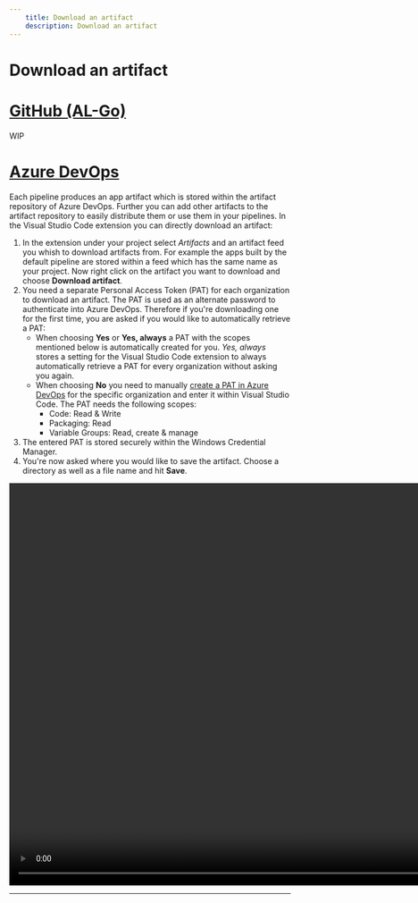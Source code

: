 ```yaml
---
    title: Download an artifact
    description: Download an artifact
---
```


# Download an artifact

# [**GitHub (AL-Go)**](#tab/github)
WIP

# [**Azure DevOps**](#tab/azdevops)

Each pipeline produces an app artifact which is stored within the artifact repository of Azure DevOps. Further you can add other artifacts to the artifact repository to easily distribute them or use them in your pipelines. In the Visual Studio Code extension you can directly download an artifact:

1. In the extension under your project select *Artifacts* and an artifact feed you whish to download artifacts from. For example the apps built by the default pipeline are stored within a feed which has the same name as your project. Now right click on the artifact you want to download and choose **Download artifact**.
1. You need a separate Personal Access Token (PAT) for each organization to download an artifact. The PAT is used as an alternate password to authenticate into Azure DevOps. Therefore if you're downloading one for the first time, you are asked if you would like to automatically retrieve a PAT:
    - When choosing **Yes** or **Yes, always** a PAT with the scopes mentioned below is automatically created for you. *Yes, always* stores a setting for the Visual Studio Code extension to always automatically retrieve a PAT for every organization without asking you again.
    - When choosing **No** you need to manually [create a PAT in Azure DevOps](https://docs.microsoft.com/en-us/azure/devops/organizations/accounts/use-personal-access-tokens-to-authenticate?view=azure-devops&tabs=current-page#create-a-pat) for the specific organization and enter it within Visual Studio Code. The PAT needs the following scopes:
        - Code: Read & Write
        - Packaging: Read
        - Variable Groups: Read, create & manage
1. The entered PAT is stored securely within the Windows Credential Manager.
1. You're now asked where you would like to save the artifact. Choose a directory as well as a file name and hit **Save**.

<video width="1280px" height="720px" controls>
  <source src="../media/download-artifact.mp4" type="video/mp4">
  Your browser does not support the video tag.
</video>

---

